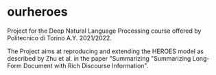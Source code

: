 # ourheroes
Project for the Deep Natural Language Processing course offered by Politecnico di Torino A.Y. 2021/2022.

The Project aims at reproducing and extending the HEROES model as described by Zhu et al. in the paper "Summarizing 
"Summarizing Long-Form Document with Rich Discourse Information".
